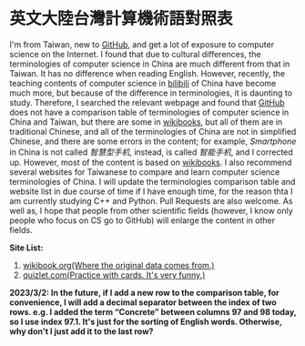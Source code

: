 # 英文大陸台灣計算機術語對照表

I'm from Taiwan, new to [GitHub](https://github.com/), and get a lot of exposure to computer science on the Internet. I found that due to cultural differences, the terminologies of computer science in China are much different from that in Taiwan. It has no difference when reading English. However, recently, the teaching contents of computer science in [bilibili](https://www.bilibili.com/) of China have become much more, but because of the difference in terminologies, it is daunting to study. Therefore, I searched the relevant webpage and found that [GitHub](https://github.com/) does not have a comparison table of terminologies of computer science in China and Taiwan, but there are some in [wikibooks](https://zh.wikibooks.org/zh-tw/%E5%A4%A7%E9%99%86%E5%8F%B0%E6%B9%BE%E8%AE%A1%E7%AE%97%E6%9C%BA%E6%9C%AF%E8%AF%AD%E5%AF%B9%E7%85%A7%E8%A1%A8), but all of them are in traditional Chinese, and all of the terminologies of China are not in simplified Chinese, and there are some errors in the content; for example, *Smartphone* in China is not called *智慧型手机*, instead, is called *智能手机*, and I corrected up. However, most of the content is based on [wikibooks](https://zh.wikibooks.org/zh-tw/%E5%A4%A7%E9%99%86%E5%8F%B0%E6%B9%BE%E8%AE%A1%E7%AE%97%E6%9C%BA%E6%9C%AF%E8%AF%AD%E5%AF%B9%E7%85%A7%E8%A1%A8). I also recommend several websites for Taiwanese to compare and learn computer science terminologies of China. I will update the terminologies comparison table and website list in due course of time if I have enough time, for the reason thta I am currently studying C++ and Python. Pull Requests are also welcome. As well as, I hope that people from other scientific fields (however, I know only people who focus on CS go to GitHub) will enlarge the content in other fields.

**Site List:**
 1. [wikibook.org(Where the original data comes from.)](https://zh.wikibooks.org/zh-tw/%E5%A4%A7%E9%99%86%E5%8F%B0%E6%B9%BE%E8%AE%A1%E7%AE%97%E6%9C%BA%E6%9C%AF%E8%AF%AD%E5%AF%B9%E7%85%A7%E8%A1%A8)
 2. [quizlet.com(Practice with cards. It's very funny.)](https://quizlet.com/558492150/%E5%A4%A7%E9%99%B8%E5%8F%B0%E7%81%A3%E8%A8%88%E7%AE%97%E6%A9%9F%E8%A1%93%E8%AA%9E%E5%B0%8D%E7%85%A7-flash-cards/)
 
**2023/3/2: In the future, if I add a new row to the comparison table, for convenience, I will add a decimal separator between the index of two rows. e.g. I added the term “Concrete” between columns 97 and 98 today, so I use index 97.1. It's just for the sorting of English words. Otherwise, why don't I just add it to the last row?**
